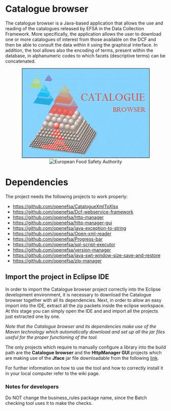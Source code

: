 # Catalogue browser
The catalogue browser is a Java-based application that allows the use and reading of the catalogues released by EFSA in the Data Collection Framework. More specifically, the application allows the user to download one or more catalogues of interest from those available on the DCF and then be able to consult the data within it using the graphical interface. In addition, the tool allows also the encoding of terms, present within the database, in alphanumeric codes to which facets (descriptive terms) can be concatenated.

<p align="center">
    <img src="src/main/resources/icons/Catalogue-browser.gif" alt="CatalogueBrowser icon"/>
    <img src="http://www.efsa.europa.eu/profiles/efsa/themes/responsive_efsa/logo.png" alt="European Food Safety Authority"/>
</p>

# Dependencies
The project needs the following projects to work properly:
* https://github.com/openefsa/CatalogueXmlToXlsx
* https://github.com/openefsa/Dcf-webservice-framework
* https://github.com/openefsa/http-manager
* https://github.com/openefsa/http-manager-gui
* https://github.com/openefsa/java-exception-to-string
* https://github.com/openefsa/Open-xml-reader
* https://github.com/openefsa/Progress-bar
* https://github.com/openefsa/sql-script-executor
* https://github.com/openefsa/version-manager
* https://github.com/openefsa/java-swt-window-size-save-and-restore
* https://github.com/openefsa/zip-manager

## Import the project in Eclipse IDE
In order to import the Catalogue browser project correctly into the Eclipse development environment, it is necessary to download the Catalogue browser together with all its dependencies. Next, in order to allow an easy import into the IDE, extract all the zip packets inside the eclipse workspace. 
At this stage you can simply open the IDE and and import all the projects just extracted one by one.

_Note that the Catalogue browser and its dependencies make use of the Maven technology which automatically download and set up all the jar files useful for the proper functioning of the tool._

The only projects which require to manually configure a library into the build path are the **Catalogue browser** and the **HttpManager GUI** projects which are making use of the **Jface** jar file downloadable from the following [link](http://www.java2s.com/Code/JarDownload/org.eclipse/org.eclipse.jface-3.8.jar.zip).

For further information on how to use the tool and how to correctly install it in your local computer refer to the wiki page.

### Notes for developers
Do NOT change the business_rules package name, since the Batch checking tool uses it to make the checks.

